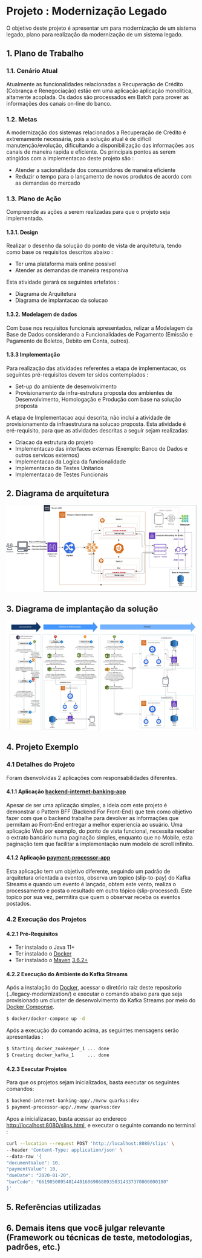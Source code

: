 # Projeto : Modernização Legado

O objetivo deste projeto é apresentar um para modernização de um sistema legado, plano para realização da modernização de um sistema legado.

## 1. Plano de Trabalho

### 1.1. Cenário Atual

 Atualmente as funcionalidades relacionadas a Recuperação de Crédito (Cobrança e Renegociação) estão
 em uma aplicação aplicação monolitica, altamente acoplada. Os dados são processados em Batch para
 prover as informações dos canais on-line do banco.

### 1.2. Metas

A modernização dos sistemas relacionados a Recuperação de Crédito é extremamente necessária, pois a 
solução atual é de dificil manutenção/evolução, dificultando a disponibilização das informações aos 
canais de maneira rapida e eficiente. Os principais pontos as serem atingidos com a implementacao 
deste projeto são :

- Atender a sacionalidade dos consumidores de maneira eficiente
- Reduzir o tempo para o lançamento de novos produtos de acordo com as demandas do mercado

### 1.3. Plano de Ação

Compreende as ações a serem realizadas para que o projeto seja implementado. 

#### 1.3.1. Design

Realizar o desenho da solução do ponto de vista de arquitetura, tendo como base os requisitos descritos abaixo :

- Ter uma plataforma mais online possivel
- Atender as demandas de maneira responsiva

Esta atividade gerará os seguintes artefatos : 

- Diagrama de Arquitetura
- Diagrama de implantacao da solucao

#### 1.3.2. Modelagem de dados

Com base nos requisitos funcionais apresentados, relizar a Modelagem da Base de Dados considerando
a Funcionalidades de Pagamento (Emissão e Pagamento de Boletos, Debito em Conta, outros).

#### 1.3.3 Implementação

Para realização das atividades referentes a etapa de implementacao, os seguintes pré-requisitos 
devem ter sidos contemplados :

- Set-up do ambiente de desenvolvimento
- Provisionamento da infra-estrutura proposta dos ambientes de Desenvolvimento, Homologação e Produção com base na solução proposta

A etapa de Implementacao aqui descrita, não inclui a atividade de provisionamento da infraestrutura 
na solucao proposta. Esta atividade é eré-requisito, para que as atividades descritas a seguir sejam 
realizadas: 

- Criacao da estrutura do projeto
- Implementacao das interfaces externas (Exemplo: Banco de Dados e outros servicos externos)
- Implementacao da Logica da funcionalidade 
- Implementacao de Testes Unitarios
- Implementacao de Testes Funcionais

## 2. Diagrama de arquitetura

<p align="center" >
<img src="https://github.com/ads1986/legacy-modernization/blob/main/artifacts/diagrama-arquitetura.jpeg"/>
</p>

## 3. Diagrama de implantação da solução

<p align="center" >
<img src="https://github.com/ads1986/legacy-modernization/blob/main/artifacts/diagrama-implantacao.jpeg"/>
</p>

## 4. Projeto Exemplo

### 4.1 Detalhes do Projeto

Foram dsenvolvidas 2 aplicações com responsabilidades diferentes.

#### 4.1.1 Aplicação [backend-internet-banking-app](https://github.com/ads1986/legacy-modernization/tree/main/backend-internet-banking-app)

Apesar de ser uma aplicação simples, a ideia com este projeto é demonstrar o Pattern BFF (Backend For Front-End) que tem como objetivo fazer com que o backend 
trabalhe para devolver as informações que permitam ao Front-End entregar a melhor experiencia ao usuário. Uma aplicação Web por exemplo, do ponto de vista funcional, 
necessita receber o extrato bancário numa paginação simples, enquanto que no Mobile, esta paginação tem que facilitar a implementação num modelo de scroll infinito.

#### 4.1.2 Aplicação [payment-processor-app](https://github.com/ads1986/legacy-modernization/tree/main/payment-processor-app)

Esta aplicação tem um objetivo diferente, seguindo um padrão de arquitetura orientada a eventos, observa um topico (slip-to-pay) do Kafka Streams e quando
um evento é lançado, obtem este vento, realiza o processamento e posta o resultado em outro tópico (slip-processed). Este topico por sua vez, permitira que quem o observar
receba os eventos postados.

### 4.2 Execução dos Projetos

#### 4.2.1 Pré-Requisitos

- Ter instalado o Java 11+
- Ter instalado o [Docker](https://docs.docker.com/get-docker/)
- Ter instalado o [Maven](https://maven.apache.org/) [3.6.2+](https://maven.apache.org/download.cgi)

#### 4.2.2 Execução do Ambiente do Kafka Streams

Após a instalação do [Docker](https://docs.docker.com/get-docker/), acessar o diretório raiz deste repositorio (../legacy-modernization/) e executar o comando abaixo para que seja provisionado 
um cluster de desenvolvimento do Kafka Streams por meio do [Docker Componse](https://docs.docker.com/compose/).

```sh
$ docker/docker-compose up -d
```

Após a execução do comando acima, as seguintes mensagens serão apresentadas :

```sh
$ Starting docker_zookeeper_1 ... done
$ Creating docker_kafka_1     ... done
```

#### 4.2.3 Executar Projetos

Para que os projetos sejam inicializados, basta executar os seguintes comandos:

```sh
$ backend-internet-banking-app/./mvnw quarkus:dev
$ payment-processor-app/./mvnw quarkus:dev
```

Apos a inicializacao, basta acessar ao endereco [http://localhost:8080/slips.html](http://localhost:8080/slips.html), e executar 
o seguinte comando no terminal :

```sh
curl --location --request POST 'http://localhost:8080/slips' \
--header 'Content-Type: application/json' \
--data-raw '{
"documentValue": 10,
"paymentValue": 10,
"dueDate": "2020-01-20",
"barCode": "66190500954014481606906809350314337370000000100"
}'
```

## 5. Referências utilizadas

## 6. Demais itens que você julgar relevante (Framework ou técnicas de teste, metodologias, padrões, etc.)